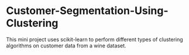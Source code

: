 # Customer-Segmentation-Using-Clustering
This mini project uses scikit-learn to perform different types of clustering algorithms on customer data from a wine dataset.
